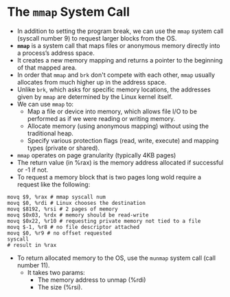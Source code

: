 # The `mmap` System Call

- In addition to setting the program break, we can use the `mmap` system call (syscall number 9) to request larger blocks from the OS.
- **`mmap`** is a system call that maps files or anonymous memory directly into a process’s address space. 
- It creates a new memory mapping and returns a pointer to the beginning of that mapped area.
- In order that `mmap` and `brk` don't compete with each other, `mmap` usually allocates from much higher up in the address space.
- Unlike `brk`, which asks for specific memory locations, the addresses given by `mmap` are determined by the Linux kernel itself.
- We can use `mmap` to:
  - Map a file or device into memory, which allows file I/O to be performed as if we were reading or writing memory.
  - Allocate memory (using anonymous mapping) without using the traditional heap.
  - Specify various protection flags (read, write, execute) and mapping types (private or shared).
- `mmap` operates on page granularity (typically 4KB pages)
- The return value (in %rax) is the memory address allocated if successful or -1 if not.
- To request a memory block that is two pages long wold require a request like the following:

```assembly
movq $9, %rax # mmap syscall num
movq $0, %rdi # Linux chooses the destination
movq $8192, %rsi # 2 pages of memory
movq $0x03, %rdx # memory should be read-write 
movq $0x22, %r10 # requesting private memory not tied to a file 
movq $-1, %r8 # no file descriptor attached 
movq $0, %r9 # no offset requested 
syscall 
# result in %rax 
```

- To return allocated memory to the OS, use the `munmap` system call (call number 11).
  - It takes two params:
    - The memory address to unmap (%rdi)
    - The size (%rsi).